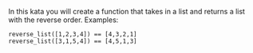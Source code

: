 In this kata you will create a function that takes in a list and returns a list with the reverse order.
Examples:
```
reverse_list([1,2,3,4]) == [4,3,2,1]
reverse_list([3,1,5,4]) == [4,5,1,3]
```
